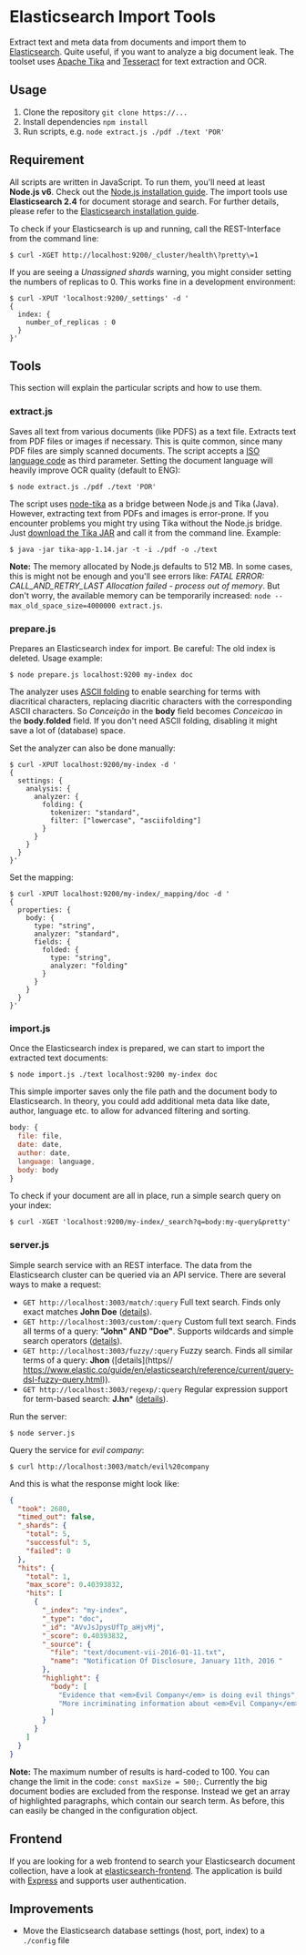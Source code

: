 # Elasticsearch Import Tools
Extract text and meta data from documents and import them to [Elasticsearch](https://www.elastic.co/products/elasticsearch). Quite useful, if you want to analyze a big document leak. The toolset uses [Apache Tika](https://tika.apache.org/) and [Tesseract](https://github.com/tesseract-ocr/tesseract) for text extraction and OCR.

## Usage
1. Clone the repository `git clone https://...`
2. Install dependencies `npm install`
3. Run scripts, e.g. `node extract.js ./pdf ./text 'POR'`

## Requirement
All scripts are written in JavaScript. To run them, you'll need at least **Node.js v6**. Check out the [Node.js installation guide](https://nodejs.org/en/download/package-manager/). The import tools use **Elasticsearch 2.4** for document storage and search. For further details, please refer to the [Elasticsearch installation guide](https://www.elastic.co/guide/en/elasticsearch/reference/2.4/_installation.html).

To check if your Elasticsearch is up and running, call the REST-Interface from the command line:

```
$ curl -XGET http://localhost:9200/_cluster/health\?pretty\=1
```

If you are seeing a _Unassigned shards_ warning, you might consider setting the numbers of replicas to 0. This works fine in a development environment:

```
$ curl -XPUT 'localhost:9200/_settings' -d '         
{                  
  index: {
    number_of_replicas : 0
  }
}'
```

## Tools
This section will explain the particular scripts and how to use them.

### extract.js
Saves all text from various documents (like PDFS) as a text file. Extracts text from PDF files or images if necessary. This is quite common, since many PDF files are simply scanned documents. The script accepts a [ISO language code](https://en.wikipedia.org/wiki/ISO_3166-1_alpha-3) as third parameter. Setting the document language will heavily improve OCR quality (default to ENG): 

```
$ node extract.js ./pdf ./text 'POR'
```

The script uses [node-tika](https://github.com/ICIJ/node-tika) as a bridge between Node.js and Tika (Java). However, extracting text from PDFs and images is error-prone. If you encounter problems you might try using Tika without the Node.js bridge. Just [download the Tika JAR](https://tika.apache.org/download.html) and call it from the command line. Example:

```
$ java -jar tika-app-1.14.jar -t -i ./pdf -o ./text   
```

**Note:** The memory allocated by Node.js defaults to 512 MB. In some cases, this is might not be enough and you'll see errors like: *FATAL ERROR: CALL_AND_RETRY_LAST Allocation failed - process out of memory*. But don't worry, the available memory can be temporarily increased: `node --max_old_space_size=4000000 extract.js`.

### prepare.js
Prepares an Elasticsearch index for import. Be careful: The old index is deleted. Usage example:

```
$ node prepare.js localhost:9200 my-index doc
```

The analyzer uses [ASCII folding](https://www.elastic.co/guide/en/elasticsearch/guide/2.x/asciifolding-token-filter.html) to enable searching for terms with diacritical characters, replacing diacritic characters with the corresponding ASCII characters. So _Conceição_ in the **body** field becomes _Conceicao_ in the **body.folded** field. If you don't need ASCII folding, disabling it might save a lot of (database) space.

Set the analyzer can also be done manually:

```
$ curl -XPUT localhost:9200/my-index -d '
{
  settings: {
    analysis: {
      analyzer: {
        folding: {
          tokenizer: "standard",
          filter: ["lowercase", "asciifolding"]
        }
      }
    }
  }
}'
```

Set the mapping:

```
$ curl -XPUT localhost:9200/my-index/_mapping/doc -d '
{
  properties: {
    body: {
      type: "string",
      analyzer: "standard",
      fields: {
        folded: {
          type: "string",
          analyzer: "folding"
        }
      }
    }
  }
}'
```

### import.js
Once the Elasticsearch index is prepared, we can start to import the extracted text documents:

```
$ node import.js ./text localhost:9200 my-index doc
```

This simple importer saves only the file path and the document body to Elasticsearch. In theory, you could add additional meta data like date, author, language etc. to allow for advanced filtering and sorting.

```javascript
body: {
  file: file,
  date: date,
  author: date,
  language: language,
  body: body
}
```

To check if your document are all in place, run a simple search query on your index:

```
$ curl -XGET 'localhost:9200/my-index/_search?q=body:my-query&pretty'
```

### server.js
Simple search service with an REST interface. The data from the Elasticsearch cluster can be queried via an API service. There are several ways to make a request:

- `GET http://localhost:3003/match/:query` Full text search. Finds only exact matches **John Doe** ([details](https://www.elastic.co/guide/en/elasticsearch/reference/current/query-dsl-multi-match-query.html)).
- `GET http://localhost:3003/custom/:query` Custom full text search. Finds all terms of a query: **"John" AND "Doe"**. Supports wildcards and simple search operators ([details](https://www.elastic.co/guide/en/elasticsearch/reference/current/query-dsl-simple-query-string-query.html)).
- `GET http://localhost:3003/fuzzy/:query` Fuzzy search. Finds all similar terms of a query: **Jhon** ([details](https// https://www.elastic.co/guide/en/elasticsearch/reference/current/query-dsl-fuzzy-query.html)).
- `GET http://localhost:3003/regexp/:query` Regular expression support for term-based search: **J.hn*** ([details](https://www.elastic.co/guide/en/elasticsearch/reference/current/query-dsl-regexp-query.html)).

Run the server:

```
$ node server.js
```

Query the service for *evil company*:

```
$ curl http://localhost:3003/match/evil%20company
```

And this is what the response might look like:

```json
{
  "took": 2680,
  "timed_out": false,
  "_shards": {
    "total": 5,
    "successful": 5,
    "failed": 0
  },
  "hits": {
    "total": 1,
    "max_score": 0.40393832,
    "hits": [
      {
        "_index": "my-index",
        "_type": "doc",
        "_id": "AVvJsJpysUfTp_aHjvMj",
        "_score": 0.40393832,
        "_source": {
          "file": "text/document-vii-2016-01-11.txt",
          "name": "Notification Of Disclosure, January 11th, 2016 "
        },
        "highlight": {
          "body": [
            "Evidence that <em>Evil Company</em> is doing evil things",
            "More incriminating information about <em>Evil Company</em>",
          ]
        }
      }
    ]
  }
}
```

**Note:** The maximum number of results is hard-coded to 100. You can change the limit in the code: `const maxSize = 500;`. Currently the big document bodies are excluded from the response. Instead we get an array of highlighted paragraphs, which contain our search term. As before, this can easily be changed in the configuration object.

## Frontend
If you are looking for a web frontend to search your Elasticsearch document collection, have a look at [elasticsearch-frontend](https://github.com/br-data/elasticsearch-frontend). The application is build with [Express](https://expressjs.com/) and supports user authentication.

## Improvements
- Move the Elasticsearch database settings (host, port, index) to a `./config` file
